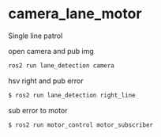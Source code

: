 # camera_lane_motor
Single line patrol

open camera and pub img
```bash
ros2 run lane_detection camera
```

hsv right and pub error
```bash
$ ros2 run lane_detection right_line
```


sub error to motor
```bash
$ ros2 run motor_control motor_subscriber
```
